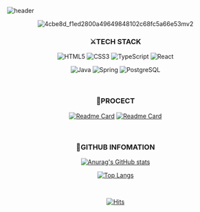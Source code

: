 ![header](https://capsule-render.vercel.app/api?type=waving&color=0:deaaff,100:c0fdff&height=200&section=header&text=Ji%20Yeong&fontColor=ffffff&fontSize=70)

<div align=center>
  
  ![4cbe8d_f1ed2800a49649848102c68fc5a66e53mv2](https://user-images.githubusercontent.com/57383657/150905155-82093108-dd82-4f36-97f5-eb1561c0db5b.gif)
  
<div align=center>
    
  </div>

### ⚔TECH STACK
  
<div align=center>
  
![HTML5](https://img.shields.io/badge/HTML5-E34F26?style=flat-square&logo=HTML5&logoColor=ffffff)
![CSS3](https://img.shields.io/badge/CSS3-1572B6?style=flat-square&logo=CSS3&logoColor=ffffff)
![TypeScript](https://img.shields.io/badge/TypeScript-3178C6?style=flat-square&logo=TypeScript&logoColor=ffffff)
![React](https://img.shields.io/badge/React.js-61DAFB?style=flat-square&logo=React&logoColor=ffffff)

</div>
  
<div align=center>

![Java](https://img.shields.io/badge/Java-FF160B?style=flat-square&logo=Java&logoColor=ffffff)
![Spring](https://img.shields.io/badge/Spring-6DB33F?style=flat-square&logo=Spring&logoColor=ffffff)
![PostgreSQL](https://img.shields.io/badge/PostgreSQL-4169E1?style=flat-square&logo=PostgreSQL&logoColor=ffffff) 

</div>
</div>

<br>

<div align=center>
  
### 📖PROCECT

[![Readme Card](https://github-readme-stats.vercel.app/api/pin/?username=Jii-Yeong&repo=my-own-note-frontend&theme=buefy)](https://github.com/jii-yeong/my-own-note-frontend)
[![Readme Card](https://github-readme-stats.vercel.app/api/pin/?username=Jii-Yeong&repo=my-own-note-backend&theme=buefy)](https://github.com/jii-yeong/my-own-note-backend)

</div>

<br>

<div align=center>
  
### 🔎GITHUB INFOMATION
[![Anurag's GitHub stats](https://github-readme-stats.vercel.app/api?username=Jii-Yeong&theme=buefy)](https://github.com/anuraghazra/github-readme-stats)
  
[![Top Langs](https://github-readme-stats.vercel.app/api/top-langs/?username=Jii-Yeong&layout=compact&theme=buefy)](https://github.com/anuraghazra/github-readme-stats)

</div>

<br>

<div align=center>
  
[![Hits](https://hits.seeyoufarm.com/api/count/incr/badge.svg?url=https%3A%2F%2Fgithub.com%2FJii-Yeong%2Fhit-counter&count_bg=%236667AB&title_bg=%236667AB&title=hits&edge_flat=false)](https://hits.seeyoufarm.com)
  
</div>
